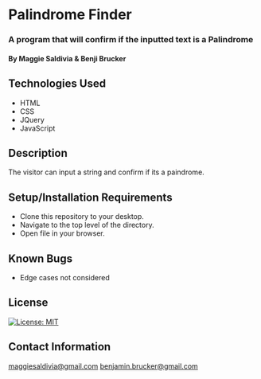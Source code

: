 # Palindrome Finder

### A program that will confirm if the inputted text is a Palindrome

#### By Maggie Saldivia & Benji Brucker

## Technologies Used
* HTML
* CSS
* JQuery
* JavaScript


## Description

The visitor can input a string and confirm if its a paindrome.

## Setup/Installation Requirements

* Clone this repository to your desktop.
* Navigate to the top level of the directory.
* Open file in your browser.


## Known Bugs

* Edge cases not considered

## License

[![License: MIT](https://img.shields.io/badge/License-MIT-yellow.svg)](https://opensource.org/licenses/MIT)

## Contact Information

maggiesaldivia@gmail.com
benjamin.brucker@gmail.com